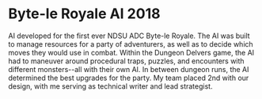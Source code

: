 # Byte-le Royale AI 2018
 
AI developed for the first ever NDSU ADC Byte-le Royale. The AI was built to manage resources for a party of adventurers, as well as to decide which moves they would use in combat. Within the Dungeon Delvers game, the AI had to maneuver around procedural traps, puzzles, and encounters with different monsters--all with their own AI. In between dungeon runs, the AI determined the best upgrades for the party. My team placed 2nd with our design, with me serving as technical writer and lead strategist.
